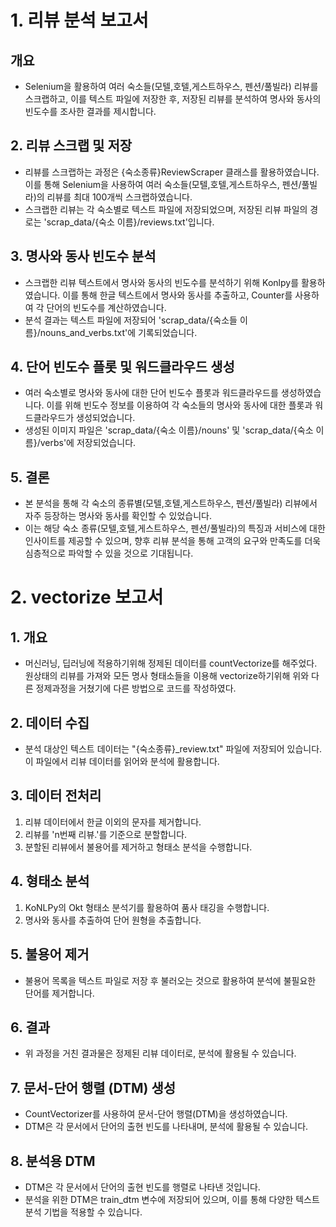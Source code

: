 # 1. 리뷰 분석 보고서

## 개요
- Selenium을 활용하여 여러 숙소들(모텔,호텔,게스트하우스, 펜션/풀빌라) 리뷰를 스크랩하고, 이를 텍스트 파일에 저장한 후, 저장된 리뷰를 분석하여 명사와 동사의 빈도수를 조사한 결과를 제시합니다.

## 2. 리뷰 스크랩 및 저장

- 리뷰를 스크랩하는 과정은 {숙소종류}ReviewScraper 클래스를 활용하였습니다. 이를 통해 Selenium을 사용하여 여러 숙소들(모텔,호텔,게스트하우스, 펜션/풀빌라)의 리뷰를 최대 100개씩 스크랩하였습니다.
- 스크랩한 리뷰는 각 숙소별로 텍스트 파일에 저장되었으며, 저장된 리뷰 파일의 경로는 'scrap_data/{숙소 이름}/reviews.txt'입니다.

## 3. 명사와 동사 빈도수 분석

- 스크랩한 리뷰 텍스트에서 명사와 동사의 빈도수를 분석하기 위해 Konlpy를 활용하였습니다. 이를 통해 한글 텍스트에서 명사와 동사를 추출하고, Counter를 사용하여 각 단어의 빈도수를 계산하였습니다.
- 분석 결과는 텍스트 파일에 저장되어 'scrap_data/{숙소들 이름}/nouns_and_verbs.txt'에 기록되었습니다.

## 4. 단어 빈도수 플롯 및 워드클라우드 생성

- 여러 숙소별로 명사와 동사에 대한 단어 빈도수 플롯과 워드클라우드를 생성하였습니다. 이를 위해 빈도수 정보를 이용하여 각 숙소들의 명사와 동사에 대한 플롯과 워드클라우드가 생성되었습니다.
- 생성된 이미지 파일은 'scrap_data/{숙소 이름}/nouns' 및 'scrap_data/{숙소 이름}/verbs'에 저장되었습니다.

## 5. 결론

- 본 분석을 통해 각 숙소의 종류별(모텔,호텔,게스트하우스, 펜션/풀빌라) 리뷰에서 자주 등장하는 명사와 동사를 확인할 수 있었습니다.
- 이는 해당 숙소 종류(모텔,호텔,게스트하우스, 펜션/풀빌라)의 특징과 서비스에 대한 인사이트를 제공할 수 있으며, 향후 리뷰 분석을 통해 고객의 요구와 만족도를 더욱 심층적으로 파악할 수 있을 것으로 기대됩니다.

# 2. vectorize 보고서

## 1. 개요
- 머신러닝, 딥러닝에 적용하기위해 정제된 데이터를 countVectorize를 해주었다. 원상태의 리뷰를 가져와 모든 명사 형태소들을 이용해 vectorize하기위해 위와 다른 정제과정을 거쳤기에 다른 방법으로 코드를 작성하였다.

## 2. 데이터 수집
- 분석 대상인 텍스트 데이터는 "{숙소종류}_review.txt" 파일에 저장되어 있습니다. 이 파일에서 리뷰 데이터를 읽어와 분석에 활용합니다.

## 3. 데이터 전처리
1. 리뷰 데이터에서 한글 이외의 문자를 제거합니다.
2.  리뷰를 'n번째 리뷰.'를 기준으로 분할합니다.
3.  분할된 리뷰에서 불용어를 제거하고 형태소 분석을 수행합니다.

## 4. 형태소 분석
1.  KoNLPy의 Okt 형태소 분석기를 활용하여 품사 태깅을 수행합니다.
2.  명사와 동사를 추출하여 단어 원형을 추출합니다.

## 5. 불용어 제거
- 불용어 목록을 텍스트 파일로 저장 후 불러오는 것으로 활용하여 분석에 불필요한 단어를 제거합니다.

## 6. 결과
- 위 과정을 거친 결과물은 정제된 리뷰 데이터로, 분석에 활용될 수 있습니다.

## 7. 문서-단어 행렬 (DTM) 생성
- CountVectorizer를 사용하여 문서-단어 행렬(DTM)을 생성하였습니다.
- DTM은 각 문서에서 단어의 출현 빈도를 나타내며, 분석에 활용될 수 있습니다.

## 8. 분석용 DTM
- DTM은 각 문서에서 단어의 출현 빈도를 행렬로 나타낸 것입니다.
- 분석을 위한 DTM은 train_dtm 변수에 저장되어 있으며, 이를 통해 다양한 텍스트 분석 기법을 적용할 수 있습니다.
